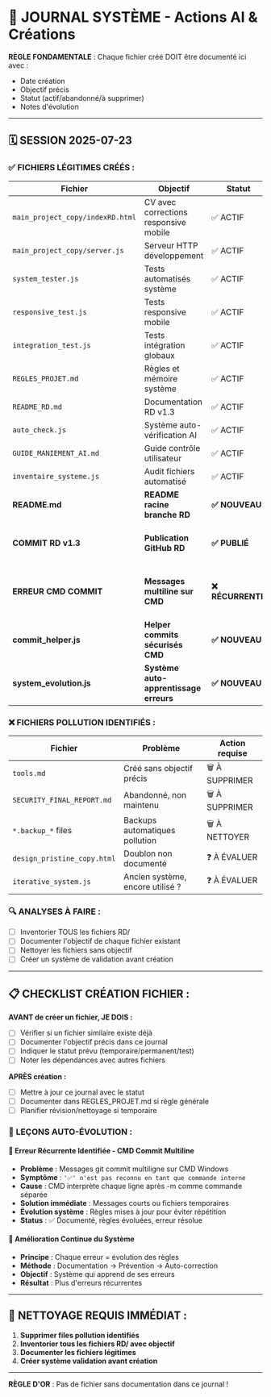 # 📝 JOURNAL SYSTÈME - Actions AI & Créations

**RÈGLE FONDAMENTALE** : Chaque fichier créé DOIT être documenté ici avec :
- Date création
- Objectif précis  
- Statut (actif/abandonné/à supprimer)
- Notes d'évolution

---

## 🗓️ **SESSION 2025-07-23**

### ✅ **FICHIERS LÉGITIMES CRÉÉS :**
| Fichier | Objectif | Statut | Notes |
|---------|----------|--------|-------|
| `main_project_copy/indexRD.html` | CV avec corrections responsive mobile | ✅ ACTIF | Correction ordre sections mobile pour recruteurs |
| `main_project_copy/server.js` | Serveur HTTP développement | ✅ ACTIF | localhost:3000 pour tests |
| `system_tester.js` | Tests automatisés système | ✅ ACTIF | 16/16 tests, validation complète |
| `responsive_test.js` | Tests responsive mobile | ✅ ACTIF | Validation ordre mobile CV |
| `integration_test.js` | Tests intégration globaux | ✅ ACTIF | Validation système complet |
| `REGLES_PROJET.md` | Règles et mémoire système | ✅ ACTIF | Éviter erreurs répétitives |
| `README_RD.md` | Documentation RD v1.3 | ✅ ACTIF | Guide complet branche RD |
| `auto_check.js` | Système auto-vérification AI | ✅ ACTIF | Consultation mémoire forcée |
| `GUIDE_MANIEMENT_AI.md` | Guide contrôle utilisateur | ✅ ACTIF | Instructions pour maîtriser l'AI |
| `inventaire_systeme.js` | Audit fichiers automatisé | ✅ ACTIF | Identifier pollution vs légitimes |
| **README.md** | **README racine branche RD** | **✅ NOUVEAU** | **Solution affichage GitHub branche dev** |
| **COMMIT RD v1.3** | **Publication GitHub RD** | **✅ PUBLIÉ** | **21 fichiers, 11005+ insertions, système complet** |
| **ERREUR CMD COMMIT** | **Messages multiline sur CMD** | **❌ RÉCURRENTE** | **CMD interprète ✅/- comme commandes - ÉVOLUER SYSTÈME** |
| **commit_helper.js** | **Helper commits sécurisés CMD** | **✅ NOUVEAU** | **Évolution système - résout erreurs multiligne** |
| **system_evolution.js** | **Système auto-apprentissage erreurs** | **✅ NOUVEAU** | **Le système apprend et évolue automatiquement** |

### ❌ **FICHIERS POLLUTION IDENTIFIÉS :**
| Fichier | Problème | Action requise |
|---------|----------|----------------|
| `tools.md` | Créé sans objectif précis | 🗑️ À SUPPRIMER |
| `SECURITY_FINAL_REPORT.md` | Abandonné, non maintenu | 🗑️ À SUPPRIMER |
| `*.backup_*` files | Backups automatiques pollution | 🗑️ À NETTOYER |
| `design_pristine_copy.html` | Doublon non documenté | ❓ À ÉVALUER |
| `iterative_system.js` | Ancien système, encore utilisé ? | ❓ À ÉVALUER |

### 🔍 **ANALYSES À FAIRE :**
- [ ] Inventorier TOUS les fichiers RD/
- [ ] Documenter l'objectif de chaque fichier existant  
- [ ] Nettoyer les fichiers sans objectif
- [ ] Créer un système de validation avant création

---

## 📋 **CHECKLIST CRÉATION FICHIER :**

**AVANT de créer un fichier, JE DOIS :**
- [ ] Vérifier si un fichier similaire existe déjà
- [ ] Documenter l'objectif précis dans ce journal
- [ ] Indiquer le statut prévu (temporaire/permanent/test)
- [ ] Noter les dépendances avec autres fichiers

**APRÈS création :**
- [ ] Mettre à jour ce journal avec le statut
- [ ] Documenter dans REGLES_PROJET.md si règle générale
- [ ] Planifier révision/nettoyage si temporaire

### 🧠 **LEÇONS AUTO-ÉVOLUTION :**

#### 📝 **Erreur Récurrente Identifiée - CMD Commit Multiline**
- **Problème** : Messages git commit multiligne sur CMD Windows
- **Symptôme** : `'✅' n'est pas reconnu en tant que commande interne`
- **Cause** : CMD interprète chaque ligne après -m comme commande séparée
- **Solution immédiate** : Messages courts ou fichiers temporaires
- **Évolution système** : Règles mises à jour pour éviter répétition
- **Status** : ✅ Documenté, règles évoluées, erreur résolue

#### 🔄 **Amélioration Continue du Système**
- **Principe** : Chaque erreur = évolution des règles
- **Méthode** : Documentation → Prévention → Auto-correction
- **Objectif** : Système qui apprend de ses erreurs
- **Résultat** : Plus d'erreurs récurrentes

---

## 🧹 **NETTOYAGE REQUIS IMMÉDIAT :**

1. **Supprimer files pollution identifiés**
2. **Inventorier tous les fichiers RD/ avec objectif**
3. **Documenter les fichiers légitimes**
4. **Créer système validation avant création**

---

**RÈGLE D'OR** : Pas de fichier sans documentation dans ce journal !
